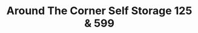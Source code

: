 ---
title: "Around The Corner Self Storage 125 & 599"
url: /santa-fe/around-the-corner-self-storage-125-und-599/
shop: Mieten
---